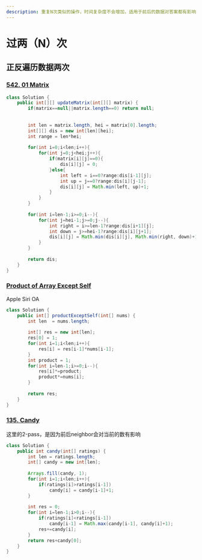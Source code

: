 ```yaml
---
description: 重复N次类似的操作，时间复杂度不会增加，适用于前后的数据对答案都有影响的情况
---
```


# 过两（N）次

## 正反遍历数据两次

### [542. 01 Matrix](https://leetcode.com/problems/01-matrix/description/)

```java
class Solution {
    public int[][] updateMatrix(int[][] matrix) {
        if(matrix==null||matrix.length==0) return null;
        
        
        int len = matrix.length, hei = matrix[0].length;
        int[][] dis = new int[len][hei];
        int range = len*hei;
        
        for(int i=0;i<len;i++){
            for(int j=0;j<hei;j++){
                if(matrix[i][j]==0){
                    dis[i][j] = 0;
                }else{
                    int left = i==0?range:dis[i-1][j];
                    int up = j==0?range:dis[i][j-1];
                    dis[i][j] = Math.min(left, up)+1;
                }
            }
        }
        
        for(int i=len-1;i>=0;i--){
            for(int j=hei-1;j>=0;j--){
                int right = i>=len-1?range:dis[i+1][j];
                int down = j>=hei-1?range:dis[i][j+1];
                dis[i][j] = Math.min(dis[i][j], Math.min(right, down)+1);
            }
        }
        
        return dis;
    }
}
```

### [Product of Array Except Self](https://leetcode.com/problems/product-of-array-except-self/description/)

Apple Siri OA

```java
class Solution {
    public int[] productExceptSelf(int[] nums) {
        int len  = nums.length;
        
        int[] res = new int[len];
        res[0] = 1;
        for(int i=1;i<len;i++){
            res[i] = res[i-1]*nums[i-1];
        }
        int product = 1;
        for(int i=len-1;i>=0;i--){
            res[i]*=product;
            product*=nums[i];
        }
        
        return res;
    }
}

```

### [135. Candy](https://leetcode.com/problems/candy/description/)

这里的2-pass，是因为前后neighbor会对当前的数有影响

```java
class Solution {
    public int candy(int[] ratings) {
        int len = ratings.length;
        int[] candy = new int[len];
        
        Arrays.fill(candy, 1);
        for(int i=1;i<len;i++){
            if(ratings[i]>ratings[i-1])
                candy[i] = candy[i-1]+1;
        }
        
        int res = 0;
        for(int i=len-1;i>0;i--){
            if(ratings[i]<ratings[i-1])
                candy[i-1] = Math.max(candy[i-1], candy[i]+1);
            res+=candy[i];
        }
        return res+candy[0];
    }
}
```



